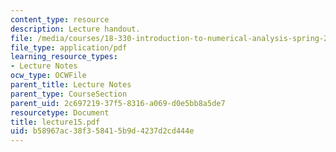```yaml
---
content_type: resource
description: Lecture handout.
file: /media/courses/18-330-introduction-to-numerical-analysis-spring-2004/b58967ac38f358415b9d4237d2cd444e_lecture15.pdf
file_type: application/pdf
learning_resource_types:
- Lecture Notes
ocw_type: OCWFile
parent_title: Lecture Notes
parent_type: CourseSection
parent_uid: 2c697219-37f5-8316-a069-d0e5bb8a5de7
resourcetype: Document
title: lecture15.pdf
uid: b58967ac-38f3-5841-5b9d-4237d2cd444e
---
```

